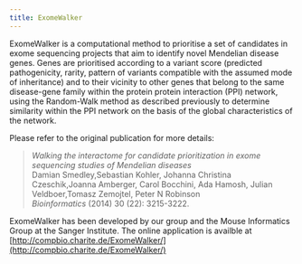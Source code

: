 ```yaml
---
title: ExomeWalker
---
```


ExomeWalker is a computational method to prioritise a set of candidates in exome sequencing projects that aim to identify novel Mendelian disease genes. 
Genes are prioritised according to a variant score (predicted pathogenicity, rarity, pattern of variants compatible with the assumed mode of inheritance) and to their vicinity to other genes that belong to the same disease-gene family within the protein protein interaction (PPI) network, using the Random-Walk method as described previously to determine similarity within the PPI network on the basis of the global characteristics of the network.

Please refer to the original publication for more details:
>*Walking the interactome for candidate prioritization in
exome sequencing studies of Mendelian diseases*<br>
Damian Smedley,Sebastian Kohler, Johanna Christina Czeschik,Joanna Amberger, Carol Bocchini, Ada Hamosh, Julian Veldboer,Tomasz Zemojtel, Peter N Robinson<br>
*Bioinformatics* (2014) 30 (22): 3215-3222.

ExomeWalker has been developed by our group and the Mouse Informatics Group at the Sanger Institute. 
The online application is availble at [http://compbio.charite.de/ExomeWalker/](http://compbio.charite.de/ExomeWalker/)

